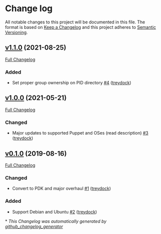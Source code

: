 # Change log

All notable changes to this project will be documented in this file. The format is based on [Keep a Changelog](http://keepachangelog.com/en/1.0.0/) and this project adheres to [Semantic Versioning](http://semver.org).

## [v1.1.0](https://github.com/treydock/puppet-module-powerman/tree/v1.1.0) (2021-08-25)

[Full Changelog](https://github.com/treydock/puppet-module-powerman/compare/v1.0.0...v1.1.0)

### Added

- Set proper group ownership on PID directory [\#4](https://github.com/treydock/puppet-module-powerman/pull/4) ([treydock](https://github.com/treydock))

## [v1.0.0](https://github.com/treydock/puppet-module-powerman/tree/v1.0.0) (2021-05-21)

[Full Changelog](https://github.com/treydock/puppet-module-powerman/compare/v0.1.0...v1.0.0)

### Changed

- Major updates to supported Puppet and OSes \(read description\) [\#3](https://github.com/treydock/puppet-module-powerman/pull/3) ([treydock](https://github.com/treydock))

## [v0.1.0](https://github.com/treydock/puppet-module-powerman/tree/v0.1.0) (2019-08-16)

[Full Changelog](https://github.com/treydock/puppet-module-powerman/compare/77517f5b131079ccfea61ea4de6b7202023386e2...v0.1.0)

### Changed

- Convert to PDK and major overhaul [\#1](https://github.com/treydock/puppet-module-powerman/pull/1) ([treydock](https://github.com/treydock))

### Added

- Support Debian and Ubuntu [\#2](https://github.com/treydock/puppet-module-powerman/pull/2) ([treydock](https://github.com/treydock))



\* *This Changelog was automatically generated by [github_changelog_generator](https://github.com/github-changelog-generator/github-changelog-generator)*
